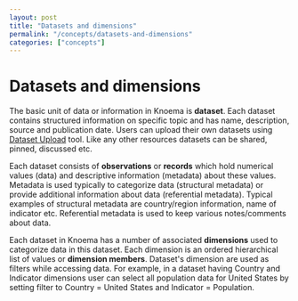 ```yaml
---
layout: post
title: "Datasets and dimensions"
permalink: "/concepts/datasets-and-dimensions"
categories: ["concepts"]
---
```


# Datasets and dimensions 

The basic unit of data or information in Knoema is **dataset**. Each dataset contains structured information on specific topic and has name, description, source and publication date. Users can upload their own datasets using [Dataset Upload](https://knoema.com/user/lightupload "Data Upload") tool. Like any other resources datasets can be shared, pinned, discussed etc.

Each dataset consists of **observations** or **records** which hold numerical values (data) and descriptive information (metadata) about these values. Metadata is used typically to categorize data (structural metadata) or provide additional information about data (referential metadata). Typical examples of structural metadata are country/region information, name of indicator etc. Referential metadata is used to keep various notes/comments about data.

Each dataset in Knoema has a number of associated **dimensions** used to categorize data in this dataset. Each dimension is an ordered hierarchical list of values or **dimension members**. Dataset's dimension are used as filters while accessing data. For example, in a dataset having Country and Indicator dimensions user can select all population data for United States by setting filter to Country = United States and Indicator = Population.